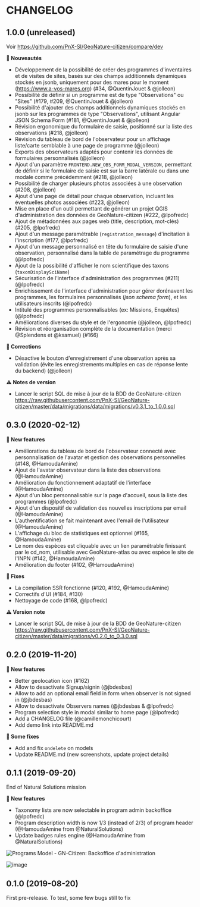 CHANGELOG
=========

1.0.0 (unreleased)
------------------

Voir https://github.com/PnX-SI/GeoNature-citizen/compare/dev

**🚀 Nouveautés**

* Développement de la possibilité de créer des programmes d'inventaires et de visites de sites, basés sur des champs additionnels dynamiques stockés en jsonb, uniquement pour des mares pour le moment (https://www.a-vos-mares.org) (#34, @QuentinJouet & @jolleon)
* Possibilité de définir si un programme est de type "Observations" ou "Sites" (#179, #209, @QuentinJouet & @jolleon)
* Possibilité d'ajouter des champs additionnels dynamiques stockés en jsonb sur les programmes de type "Observations", utilisant Angular JSON Schema Form (#181, @QuentinJouet & @jolleon)
* Révision ergonomique du formulaire de saisie, positionné sur la liste des observations (#218, @jolleon)
* Révision du tableau de bord de l'observateur pour un affichage liste/carte semblable à une page de programme (@jolleon) 
* Exports des observateurs adaptés pour contenir les données de formulaires personnalisés (@jolleon)
* Ajout d'un paramètre ``FRONTEND.NEW_OBS_FORM_MODAL_VERSION``, permettant de définir si le formulaire de saisie est sur la barre latérale ou dans une modale comme précédemment (#218, @jolleon)
* Possibilité de charger plusieurs photos associées à une observation (#208, @jolleon)
* Ajout d'une page de détail pour chaque observation, incluant les éventuelles photos associées (#223, @jolleon)
* Mise en place d'un outil permettant de générer un projet QGIS d'administration des données de GeoNature-citizen (#222, @lpofredc)
* Ajout de métadonnées aux pages web (title, description, mot-clés) (#205, @lpofredc)
* Ajout d'un message paramétrable (``registration_message``) d'incitation à l'inscription (#177, @lpofredc)
* Ajout d'un message personnalisé en tête du formulaire de saisie d'une observation, personnalisé dans la table de paramétrage du programme (@lpofredc)
* Ajout de la possibilité d'afficher le nom scientifique des taxons (``taxonDisplaySciName``)
* Sécurisation de l'interface d'administration des programmes (#211) (@lpofredc) 
* Enrichissement de l'interface d'administration pour gérer dorénavent les programmes, les formulaires personnalisés (*json schema form*), et les utilisateurs inscrits (@lpofredc)
* Intitulé des programmes personnalisables (ex: Missions, Enquêtes) (@lpofredc)
* Améliorations diverses du style et de l'ergonomie (@jolleon, @lpofredc)
* Révision et réorganisation complète de la documentation (merci @Splendens et @ksamuel) (#166)

**🐛 Corrections**

* Désactive le bouton d'enregistrement d'une observation après sa validation (évite les enregistrements multiples en cas de réponse lente du backend) (@jolleon)


**⚠️ Notes de version**

* Lancer le script SQL de mise à jour de la BDD de GeoNature-citizen https://raw.githubusercontent.com/PnX-SI/GeoNature-citizen/master/data/migrations/data/migrations/v0.3.1_to_1.0.0.sql


0.3.0 (2020-02-12)
------------------

**🚀 New features**

* Améliorations du tableau de bord de l'observateur connecté avec personnalisation de l'avatar et gestion des observations personnelles (#148, @HamoudaAmine) 
* Ajout de l'avatar observateur dans la liste des observations (@HamoudaAmine) 
* Amélioration du fonctionnement adaptatif de l'interface (@HamoudaAmine) 
* Ajout d'un bloc personnalisable sur la page d'accueil, sous la liste des programmes (@lpofredc) 
* Ajout d'un dispositif de validation des nouvelles inscriptions par email (@HamoudaAmine) 
* L'authentification se fait maintenant avec l'email de l'utilisateur (@HamoudaAmine) 
* L'affichage du bloc de statistiques est optionnel (#165, @HamoudaAmine) 
* Le nom des espèces est cliquable avec un lien paramétrable finissant par le cd_nom, utilisable avec GeoNature-atlas ou avec espèce le site de l'INPN (#142, @HamoudaAmine) 
* Amélioration du footer (#102, @HamoudaAmine)

**🐛 Fixes**

* La compilation SSR fonctionne (#120, #192, @HamoudaAmine)
* Correctifs d'UI (#184, #130)
* Nettoyage de code (#168, @lpofredc)

**⚠️ Version note**

* Lancer le script SQL de mise à jour de la BDD de GeoNature-citizen https://raw.githubusercontent.com/PnX-SI/GeoNature-citizen/master/data/migrations/v0.2.0_to_0.3.0.sql

0.2.0 (2019-11-20)
------------------

**🚀 New features**

* Better geolocation icon (#162)
* Allow to desactivate Signup/signin (@jbdesbas)
* Allow to add an optional email field in form when observer is not signed in (@jbdesbas)
* Allow to desactivate Observers names (@jbdesbas & @lpofredc)
* Program selection style in modal similar to home page (@lpofredc)
* Add a CHANGELOG file (@camillemonchicourt)
* Add demo link into README.md

**🐛 Some fixes**

* Add and fix ``ondelete`` on models
* Update README.md (new screenshots, update project details)

0.1.1 (2019-09-20)
------------------

End of Natural Solutions mission

**🚀 New features**

* Taxonomy lists are now selectable in program admin backoffice (@lpofredc)
* Program description width is now 1/3 (instead of 2/3) of program header (@HamoudaAmine from @NaturalSolutions)
* Update badges rules engine (@HamoudaAmine from @NaturalSolutions)

![Programs Model - GN-Citizen: Backoffice d'administration](https://user-images.githubusercontent.com/22891423/64546035-27b87d00-d32a-11e9-9ade-e286283decab.jpg)

![image](https://user-images.githubusercontent.com/22891423/64546023-212a0580-d32a-11e9-8ac7-84b9f6b62adb.png)

0.1.0 (2019-08-20)
------------------

First pre-release. To test, some few bugs still to fix
